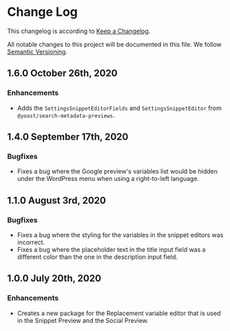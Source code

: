 # Change Log

This changelog is according to [Keep a Changelog](http://keepachangelog.com).

All notable changes to this project will be documented in this file.
We follow [Semantic Versioning](http://semver.org/).

## 1.6.0 October 26th, 2020
### Enhancements
* Adds the `SettingsSnippetEditorFields` and `SettingsSnippetEditor` from `@yoast/search-metadata-previews`.

## 1.4.0 September 17th, 2020
### Bugfixes
* Fixes a bug where the Google preview's variables list would be hidden under the WordPress menu when using a right-to-left language.

## 1.1.0 August 3rd, 2020
### Bugfixes
* Fixes a bug where the styling for the variables in the snippet editors was incorrect.
* Fixes a bug where the placeholder text in the title input field was a different color than the one in the description input field.

## 1.0.0 July 20th, 2020
### Enhancements
* Creates a new package for the Replacement variable editor that is used in the Snippet Preview and the Social Preview.
